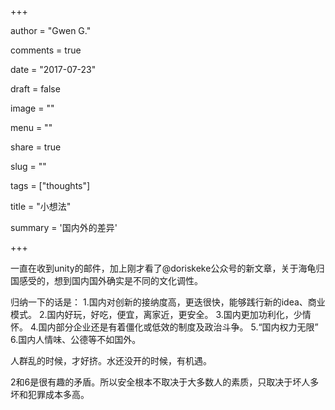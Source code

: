 
+++

author = "Gwen G."

comments = true

date = "2017-07-23"

draft = false

image = ""

menu = ""

share = true

slug = ""

tags = ["thoughts"]

title = "小想法"

summary = '国内外的差异'


+++


一直在收到unity的邮件，加上刚才看了@doriskeke公众号的新文章，关于海龟归国感受的，想到国内国外确实是不同的文化调性。

归纳一下的话是：
1.国内对创新的接纳度高，更迭很快，能够践行新的idea、商业模式。
2.国内好玩，好吃，便宜，离家近，更安全。
3.国内更加功利化，少情怀。
4.国内部分企业还是有着僵化或低效的制度及政治斗争。
5.“国内权力无限”
6.国内人情味、公德等不如国外。


人群乱的时候，才好挤。水还没开的时候，有机遇。

2和6是很有趣的矛盾。所以安全根本不取决于大多数人的素质，只取决于坏人多坏和犯罪成本多高。






